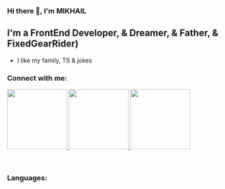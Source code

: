 ### Hi there 👋, I'm MIKHAIL

## I'm a FrontEnd Developer, & Dreamer, & Father, & FixedGearRider)

- I like my family, TS & jokes

### Connect with me:

<p>
<a href="https://www.linkedin.com/in/mikhail-yachnik-91277922b/" target="_blank">
<img width="140px" src="https://cdn-icons-png.flaticon.com/512/61/61109.png"/>
</a>
<a href="https://www.instagram.com/krblnj/" target="_blank">
<img width="140px" src="https://cdn-icons-png.flaticon.com/512/1384/1384031.png"/>
</a>
<a href="https://t.me/krblnj" target="_blank">
<img width="140px" src="https://cdn-icons.flaticon.com/png/512/3536/premium/3536705.png?token=exp=1644067290~hmac=7bf06b070c37d733041e8e7116b6fde5"/>
</a>
</p>
<br/>

### Languages:

<!--
**YACHNIKMIKHAIL/YACHNIKMIKHAIL** is a ✨ _special_ ✨ repository because its `README.md` (this file) appears on your GitHub profile.

Here are s
- 🔭 I’m currently working on ...
- 🌱 I’m currently learning ...
- 👯 I’m looking to collaborate on ...
- 🤔 I’m looking for help with ...
- 💬 Ask me about ...
- 📫 How to reach me: ...
- 😄 Pronouns: ...
- ⚡ Fun fact: ...
-->
